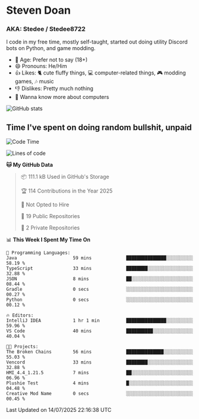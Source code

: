 # Steven Doan
### AKA: Stedee / Stedee8722
I code in my free time, mostly self-taught, started out doing utility Discord bots on Python, and game modding.

- 🤔 Age: Prefer not to say (18+)
- 😄 Pronouns: He/Him
- 👍 Likes: 🐈 cute fluffy things, 💻 computer-related things, 🎮 modding games, 🎶 music
- 👎 Dislikes: Pretty much nothing
- 🥹 Wanna know more about computers

![GitHub stats](https://github-readme-stats-iota-mocha-40.vercel.app/api?username=Stedee8722&show=prs_merged,prs_merged_percentage&show_icons=true&theme=transparent)

## Time I've spent on doing random bullshit, unpaid
<!--START_SECTION:Time I've spent on doing random bullshit, unpaid-->
![Code Time](http://img.shields.io/badge/Code%20Time-298%20hrs%202%20mins-blue)

![Lines of code](https://img.shields.io/badge/From%20Hello%20World%20I%27ve%20Written-85.1%20thousand%20lines%20of%20code-blue)

**🐱 My GitHub Data** 

> 📦 111.1 kB Used in GitHub's Storage 
 > 
> 🏆 114 Contributions in the Year 2025
 > 
> 🚫 Not Opted to Hire
 > 
> 📜 19 Public Repositories 
 > 
> 🔑 2 Private Repositories 
 > 
📊 **This Week I Spent My Time On** 

```text
💬 Programming Languages: 
Java                     59 mins             ███████████████░░░░░░░░░░   58.19 % 
TypeScript               33 mins             ████████░░░░░░░░░░░░░░░░░   32.88 % 
JSON                     8 mins              ██░░░░░░░░░░░░░░░░░░░░░░░   08.44 % 
Gradle                   0 secs              ░░░░░░░░░░░░░░░░░░░░░░░░░   00.27 % 
Python                   0 secs              ░░░░░░░░░░░░░░░░░░░░░░░░░   00.12 % 

🔥 Editors: 
IntelliJ IDEA            1 hr 1 min          ███████████████░░░░░░░░░░   59.96 % 
VS Code                  40 mins             ██████████░░░░░░░░░░░░░░░   40.04 % 

🐱‍💻 Projects: 
The Broken Chains        56 mins             ██████████████░░░░░░░░░░░   55.03 % 
Vencord                  33 mins             ████████░░░░░░░░░░░░░░░░░   32.88 % 
HMI_4.4_1.21.5           7 mins              ██░░░░░░░░░░░░░░░░░░░░░░░   06.96 % 
Plushie Test             4 mins              █░░░░░░░░░░░░░░░░░░░░░░░░   04.48 % 
Creative Mod Name        0 secs              ░░░░░░░░░░░░░░░░░░░░░░░░░   00.45 % 
```


 Last Updated on 14/07/2025 22:16:38 UTC
<!--END_SECTION:Time I've spent on doing random bullshit, unpaid-->
